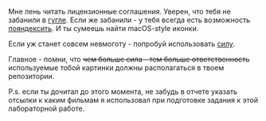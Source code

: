Мне лень читать лицензионные соглашения. Уверен, что тебя не забанили в [гугле](https://www.google.com/). Если же забанили - у тебя всегда есть возможность [пояндексить](https://dzen.ru/). И ты сумеешь найти macOS-style иконки.

Если уж станет совсем невмоготу - попробуй использовать [силу](https://macosicons.com/).

Главное - помни, что ~~чем больше сила - тем больше ответственность~~ используемые тобой картинки должны располагаться в твоем репозитории.

P.s. если ты дочитал до этого момента, не забудь в отчете указать отсылки к каким фильмам я использовал при подготовке задания к этой лабораторной работе.